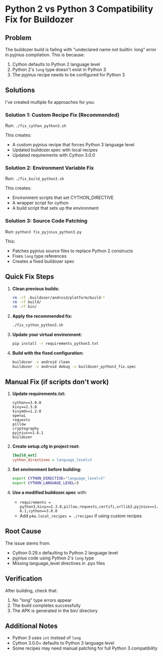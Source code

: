 # Python 2 vs Python 3 Compatibility Fix for Buildozer

## Problem
The buildozer build is failing with "undeclared name not builtin: long" error in pyjnius compilation. This is because:
1. Cython defaults to Python 2 language level
2. Python 2's `long` type doesn't exist in Python 3
3. The pyjnius recipe needs to be configured for Python 3

## Solutions

I've created multiple fix approaches for you:

### Solution 1: Custom Recipe Fix (Recommended)
Run: `./fix_cython_python3.sh`

This creates:
- A custom pyjnius recipe that forces Python 3 language level
- Updated buildozer.spec with local recipes
- Updated requirements with Cython 3.0.0

### Solution 2: Environment Variable Fix
Run: `./fix_build_python3.sh`

This creates:
- Environment scripts that set CYTHON_DIRECTIVE
- A wrapper script for cython
- A build script that sets up the environment

### Solution 3: Source Code Patching
Run: `python3 fix_pyjnius_python3.py`

This:
- Patches pyjnius source files to replace Python 2 constructs
- Fixes `long` type references
- Creates a fixed buildozer spec

## Quick Fix Steps

1. **Clean previous builds:**
   ```bash
   rm -rf .buildozer/android/platform/build-*
   rm -rf build/
   rm -rf bin/
   ```

2. **Apply the recommended fix:**
   ```bash
   ./fix_cython_python3.sh
   ```

3. **Update your virtual environment:**
   ```bash
   pip install -r requirements_python3.txt
   ```

4. **Build with the fixed configuration:**
   ```bash
   buildozer -v android clean
   buildozer -v android debug -s buildozer_python3_fix.spec
   ```

## Manual Fix (if scripts don't work)

1. **Update requirements.txt:**
   ```
   cython==3.0.0
   kivy==2.3.0
   kivymd==1.2.0
   openai
   requests
   pillow
   cryptography
   pyjnius==1.6.1
   buildozer
   ```

2. **Create setup.cfg in project root:**
   ```ini
   [build_ext]
   cython_directives = language_level=3
   ```

3. **Set environment before building:**
   ```bash
   export CYTHON_DIRECTIVE="language_level=3"
   export CYTHON_LANGUAGE_LEVEL=3
   ```

4. **Use a modified buildozer.spec** with:
   - `requirements = python3,kivy==2.3.0,pillow,requests,certifi,urllib3,pyjnius==1.6.1,cython==3.0.0`
   - Add `p4a.local_recipes = ./recipes` if using custom recipes

## Root Cause
The issue stems from:
- Cython 0.29.x defaulting to Python 2 language level
- pyjnius code using Python 2's `long` type
- Missing language_level directives in .pyx files

## Verification
After building, check that:
1. No "long" type errors appear
2. The build completes successfully
3. The APK is generated in the bin/ directory

## Additional Notes
- Python 3 uses `int` instead of `long`
- Cython 3.0.0+ defaults to Python 3 language level
- Some recipes may need manual patching for full Python 3 compatibility